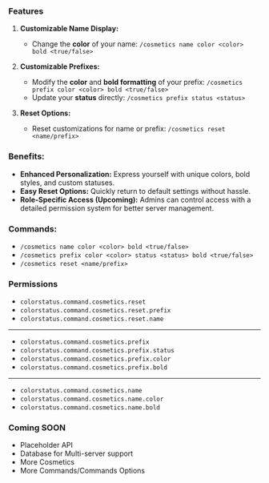 ### Features 

1. **Customizable Name Display:**
   - Change the **color** of your name:
     `/cosmetics name color <color> bold <true/false>`

2. **Customizable Prefixes:**
   - Modify the **color** and **bold formatting** of your prefix:
     `/cosmetics prefix color <color> bold <true/false>`
   - Update your **status** directly:
     `/cosmetics prefix status <status>`

3. **Reset Options:**
   - Reset customizations for name or prefix:
     `/cosmetics reset <name/prefix>`


### Benefits:
- **Enhanced Personalization:** Express yourself with unique colors, bold styles, and custom statuses.
- **Easy Reset Options:** Quickly return to default settings without hassle.
- **Role-Specific Access (Upcoming):** Admins can control access with a detailed permission system for better server management.


### Commands:
- ``/cosmetics name color <color> bold <true/false>``
- ``/cosmetics prefix color <color> status <status> bold <true/false>``
- ``/cosmetics reset <name/prefix>`` 

### Permissions
  - ``colorstatus.command.cosmetics.reset``
  - ``colorstatus.command.cosmetics.reset.prefix``
  - ``colorstatus.command.cosmetics.reset.name``
---
  - ``colorstatus.command.cosmetics.prefix``
  - ``colorstatus.command.cosmetics.prefix.status``
  - ``colorstatus.command.cosmetics.prefix.color``
  - ``colorstatus.command.cosmetics.prefix.bold``
---
  - ``colorstatus.command.cosmetics.name``
  - ``colorstatus.command.cosmetics.name.color``
  - ``colorstatus.command.cosmetics.name.bold``

### Coming SOON
- Placeholder API
- Database for Multi-server support
- More Cosmetics
- More Commands/Commands Options
